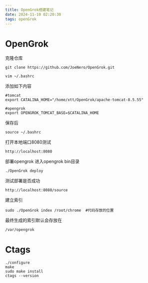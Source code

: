```yaml
---
title: OpenGrok搭建笔记
date: 2024-11-10 02:20:30
tags: openGrok
---
```

# OpenGrok
克隆仓库
```
git clone https://github.com/JoeNero/OpenGrok.git
```
```
vim ~/.bashrc
```
添加如下内容
```
#tomcat 
export CATALINA_HOME="/home/xtt/OpenGrok/apache-tomcat-8.5.55"

#opengrok
export OPENGROK_TOMCAT_BASE=$CATALINA_HOME
```
保存后
```
source ~/.bashrc
```
打开本地端口8080测试
```
http://localhost:8080
```
部署opengrok
进入opengrok bin目录
```
./OpenGrok deploy
```
测试部署是否成功
```
http://localhost:8080/source
```
建立索引
```
sudo ./OpenGrok index /root/chrome  #代码存放的位置
```
最终生成的索引默认会存放在
```
/var/opengrok
```

# Ctags

```
./configure
make
sudo make install
ctags --version
```


